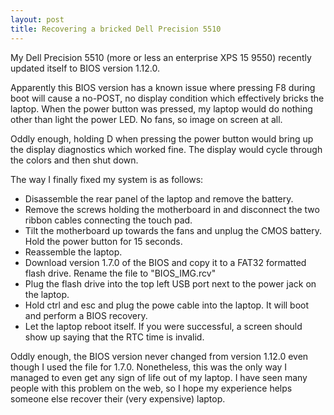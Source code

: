 ```yaml
---
layout: post
title: Recovering a bricked Dell Precision 5510
---
```

My Dell Precision 5510 (more or less an enterprise XPS 15 9550) recently updated itself to BIOS version 1.12.0.

Apparently this BIOS version has a known issue where pressing F8 during boot will cause a no-POST, no display condition which effectively bricks the laptop.
When the power button was pressed, my laptop would do nothing other than light the power LED. No fans, so image on screen at all.

Oddly enough, holding D when pressing the power button would bring up the display diagnostics which worked fine. The display would cycle through the colors and then shut down.

The way I finally fixed my system is as follows:

* Disassemble the rear panel of the laptop and remove the battery.
* Remove the screws holding the motherboard in and disconnect the two ribbon cables connecting the touch pad. 
* Tilt the motherboard up towards the fans and unplug the CMOS battery. Hold the power button for 15 seconds.
* Reassemble the laptop.
* Download version 1.7.0 of the BIOS and copy it to a FAT32 formatted flash drive. Rename the file to "BIOS_IMG.rcv"
* Plug the flash drive into the top left USB port next to the power jack on the laptop.
* Hold ctrl and esc and plug the powe cable into the laptop. It will boot and perform a BIOS recovery.
* Let the laptop reboot itself. If you were successful, a screen should show up saying that the RTC time is invalid.

Oddly enough, the BIOS version never changed from version 1.12.0 even though I used the file for 1.7.0. Nonetheless, 
this was the only way I managed to even get any sign of life out of my laptop. I have seen many people with this problem on the web, so I hope my experience helps someone else recover their (very expensive) laptop.

